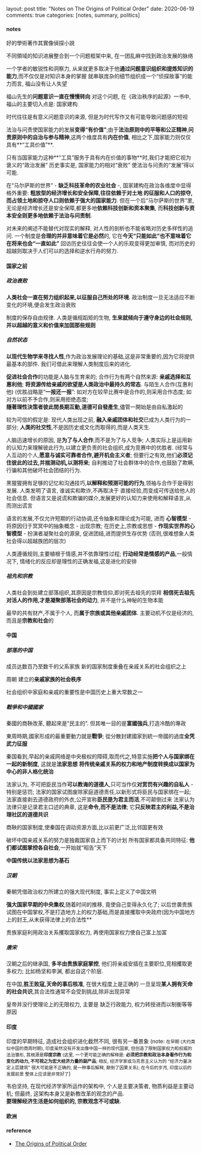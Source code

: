 layout: post
title: "Notes on The Origins of Political Order"
date: 2020-06-19
comments: true
categories: [notes, summary, politics]


#### notes
好的學術著作其實像偵探小說

不同領域的知识进展整合到一个问题框架中来, 在一团乱麻中找到政治发展的脉络

一个学者的敏锐性和洞察力, 从来就更多取决于他**通过问题意识组织和提炼知识的能力**,而不仅仅是对知识本身的掌握
就串联庞杂的细节组织成一个“侦探故事”的能力而言, 福山没有让人失望

福山先生的**问题意识一直在慢慢转向**
对这个问题, 在《政治秩序的起源》一书中, 福山的主要切入点是: 国家建构

时代往往是有意义问题意识的来源, 但是为时代写作又有可能导致问题感的短视

法治与问责使国家能力的发展**变得“有价值”**;由于**法治原则中的平等和公正精神**,**问责原则中的自治与参与精神**,这两个维度具有**内在价值**,
相比之下,国家能力则仅仅具有**“工具价值”**.

只有当国家能力这种**“工具”服务于具有内在价值的事物**时,我们才能把它视为褒义的“政治发展”
历史事实是, 国家能力的相对“衰败” 使法治与问责的“发展”得以可能.

在“马尔萨斯的世界” - **缺乏科技革命的农业社会** -, 国家建构在政治各维度中显得格外重要: **粗放型的经济增长和安全保障,往往依赖于对土地
的征服和人口的掠夺, 而占领土地和掠夺人口则依赖于强大的国家能力**. 但在一个后“马尔萨斯的世界”里,无论是经济增长还是安全保障,都更多地**依赖科技创新和资本聚集**, 而**科技创新与资本安全则更多地依赖于法治与问责制**.

对未来的阐述不能替代对现实的解释, 对人性的剖析也不能省略对历史多样性的追问.
一个制度是**合理的并非意味着它是必然**的, 它在**今天“只能如此”也不意味着它在将来也会“一直如此”**
回访历史往往会使一个人的乐观变得更加审慎, 而对历史的超越则取决于人们可以的选择和逆水行舟的努力.

#### 国家之前

##### 政治衰败

**人类社会一直在努力组织起来,以征服自己所处的环境**. 政治制度一旦无法适应不断变化的环境,便会发生政治衰败

制度的保存自由规律. 人类是循规蹈矩的生物, **生来就倾向于遵守身边的社会规则,并以超越的意义和价值来加固那些规则** 


##### 自然状态

**以现代生物学来寻找人性**,作为政治发展理论的基础,这是非常重要的,因为它将提供最基本的部件.
我们可借此来理解人类制度后来的进化.

**促进社会合作**的功能是人脑与生育来的; 合作行为有两个自然来源: **亲戚选择和互惠利他**;
**将资源传给亲戚的欲望是人类政治中最持久的常态**.
与陌生人合作(互惠利他) (优胜战略是“**一报还一报**”: 如对方在较早比赛中是合作的,则采用合作态度; 如对方以前不予合作,则采用拒绝态度;  
**隨著理性決策者彼此間長期互動,道德可自發產生**,儘管一開始是由自私激起的

较为可信的假定是: 现代人类出现之前, **融入亲戚团体和社交**已成为人类行为的一部分;
**人类的社交性**,不是因历史或文化而取得的,而是人类天生.

人脑迅速增长的原因, 是**为了与人合作**,而不是为了与人竞争; 人类实际上是运用新的认知力来理解彼此行为,以建立更负责的社会组织,成为竞赛中的优胜者. (经常与人互动的个人,**愿意与诚实可靠者合作,避开机会主义者**; 但要行之有效,他们**必须记住彼此的过去,并揣测动机,以测将来**;
自利推动了社会群体中的合作,也鼓励了欺瞒,行骗和其他破坏社会团结的行为.

黑猩猩拥有足够的记忆和沟通技巧,**以解释和预测可能的行为**,领袖与合作于是得到发展. 人类发明了语言, 谁诚实和欺诈,不再取决于
直接经验,而变成可传送给他人的社会信息. 但语言又是说谎和欺骗的媒介,发展更好的认知力来使用和解释语言,从而测出谎言

语言的发展,不仅允许短期的行动协调,还令抽象和理论成为可能, 进而 **心智模型** - 将原因归于冥冥中的抽象概念 - 出现宗教;
在历史上,宗教或思想 - **作现实世界的心智模型** - 扮演者凝聚社会的源泉, 促进团结,进而提供生存优势 (否则,很难想象人类社会得以超越族团的层次)

人类遵循规则,主要植根于情感,并不依靠理性过程; **行动经常是情感的产品**,一般情况下, 情绪化的反应却是理性的正确发福,这是进化的安排

##### 祖先和宗教
人类社会到处建立部落组织,其原因是宗教信仰,即对死去祖先的崇拜
**相信死去祖先对活人的作用,才是凝聚部落社会的动力**, 并不是什么神秘的生物本能

最早的共有财产,不属于个人, 而**属于宗族或其他亲戚团体**.
主要动机不仅是经济的,而且是**宗教和社会**的


#### 中国

##### 部落的中国
成员达数百乃至数千的父系家族
新的国家制度重叠在亲戚关系的社会组织之上

周朝 建立的**亲戚家族的社会秩序**

社会组织中家庭和亲戚的重要性是中国历史上重大常数之一

##### 戰爭和中國國家
秦國的商鞅改革, 聽起來是“民主的”. 但其唯一目的是**富國強兵**,打造冷酷的專政

東周時期,國家形成的最重要動力就是**戰爭**; 從分散封建國家到統一帝國的過度**全凭武力征服**

秦国看到,早起的亲戚网络是中央极权的障碍,取而代之,特意实施**把个人与国家绑在一起的新制度**, 这就是**法家思想**
**将传统亲戚关系的权力和地产制度转换成以国家为中心的非人格化统治**

法家认为, 不可把臣民当作**可以教诲的道德人**,只可当作仅**对赏罚有兴趣的自私人** - 特别是惩罚;
法家的国家试图废除家庭道德责任,以新形式将臣民与国家绑在一起;
法家直接剥去道德政府的外衣,公开宣称**臣民是为君主而活**,不可颠倒过来
法家认为法律只是记录君主口述的典章, 这是**命令,而不是法律**; 它**只反映君主的利益,不是治理社区的道德共识**

商鞅的国家制度,使秦国在调动资源方面,比以前更广泛,比邻国更有效

破坏中国亲戚关系的努力是独裁国家自上而下的计划
所有国家都具备共同特征: **他们都试图掌控各自社会**,一开始就“昭告”天下

**中国传统以法家思想为基石**

##### 汉朝
秦朝凭借政治权力所建立的强大现代制度, 事实上定义了中国文明

**强大国家早期的中央集权**,随着时间的推移, 竟使自己变得永久化了;
以后世袭贵族试图在中国掌权,不是打造地方上的权力基础,而是直接攫取中央政府(因为中国地方上的封王,从未获得法律上的合法性**

贵族家庭利用政治关系攫取国家权力, 再使用国家权力使自己富上加富


##### 唐宋
汉朝之后的继承国, **多半由贵族家庭掌控**, 他们将亲戚安插在主要职位,竞相攫取更多权力;
比如杨坚和李渊, 都出自这个阶层.

在中国,**胜王败寇,天命的事后核准**, 在很大程度上是正确的
一旦呈现**某人拥有天命的社会共识**,其合法性通常不会受到挑战,除非出现异常

皇帝并没行使理论上的无限权力, 主要是 缺乏行政能力, 权力转授进而以制衡等等 原因


#### 印度  

印度的早期特征, 造成社会组织进化截然不同, 很有另一番景象 (note:  <small>在早期 (大约类似中国的商周时期), 印度虽然没有开发出像中国一样的现代国家, 但创造了限制国家权力和权威的法治雏形, 其根源是**印度宗教** (这里, 一个更可能正确的解释是: **必须把宗教和政治本身看作行为和变化的动力, 不可视之为宏大经济力量的副产品**; 相反, 经济学家或马克思主义认为的 “经济力量决定上层建筑” 很大可能是不正确的, 是一种事后解释, 颠倒了因果关系);  在今后的岁月, 印度以后的发展前景 整体上应该是非常好了</small>)  


韦伯坚持, 在现代经济学家所运作的架构中, 个人是主要决策者, 物质利益是主要动机; 
但最终, 这架构本身又是新教改革的观念的产品.  
**要理解经济生活是如何组织的, 宗教观念不可或缺.** 

#### 欧洲


#### reference
* [The Origins of Political Order](https://www.goodreads.com/book/show/9704856-the-origins-of-political-order?from_search=true&from_srp=true&qid=4gi3WPkm69&rank=1)
